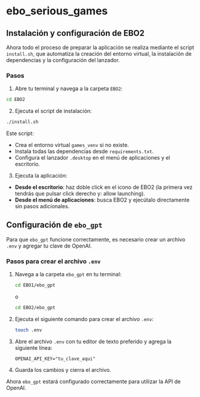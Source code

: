# ebo_serious_games


## Instalación y configuración de EBO2


Ahora todo el proceso de preparar la aplicación se realiza mediante el script `install.sh`, que automatiza la creación del entorno virtual, la instalación de dependencias y la configuración del lanzador.


### Pasos


1. Abre tu terminal y navega a la carpeta `EBO2`:
```sh
cd EBO2
```


2. Ejecuta el script de instalación:
```sh
./install.sh
```
Este script:
- Crea el entorno virtual `games_venv` si no existe.
- Instala todas las dependencias desde `requirements.txt`.
- Configura el lanzador `.desktop` en el menú de aplicaciones y el escritorio.

3. Ejecuta la aplicación:
- **Desde el escritorio**: haz doble click en el icono de EBO2 (la primera vez tendrás que pulsar click derecho y: allow launching).
- **Desde el menú de aplicaciones**: busca EBO2 y ejecútalo directamente sin pasos adicionales.

## Configuración de `ebo_gpt`

Para que `ebo_gpt` funcione correctamente, es necesario crear un archivo `.env` y agregar tu clave de OpenAI.

### Pasos para crear el archivo `.env`
1. Navega a la carpeta `ebo_gpt` en tu terminal:
   ```sh
   cd EBO1/ebo_gpt
   ```
   o
   ```sh
   cd EBO2/ebo_gpt
   ```
      
2. Ejecuta el siguiente comando para crear el archivo `.env`:
   ```sh
   touch .env
   ```
3. Abre el archivo `.env` con tu editor de texto preferido y agrega la siguiente línea:
   ```env
   OPENAI_API_KEY="tu_clave_aqui"
   ```
4. Guarda los cambios y cierra el archivo.

Ahora `ebo_gpt` estará configurado correctamente para utilizar la API de OpenAI.
